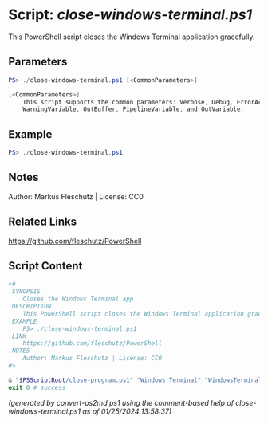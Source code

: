 Script: *close-windows-terminal.ps1*
========================

This PowerShell script closes the Windows Terminal application gracefully.

Parameters
----------
```powershell
PS> ./close-windows-terminal.ps1 [<CommonParameters>]

[<CommonParameters>]
    This script supports the common parameters: Verbose, Debug, ErrorAction, ErrorVariable, WarningAction, 
    WarningVariable, OutBuffer, PipelineVariable, and OutVariable.
```

Example
-------
```powershell
PS> ./close-windows-terminal.ps1

```

Notes
-----
Author: Markus Fleschutz | License: CC0

Related Links
-------------
https://github.com/fleschutz/PowerShell

Script Content
--------------
```powershell
<#
.SYNOPSIS
	Closes the Windows Terminal app
.DESCRIPTION
	This PowerShell script closes the Windows Terminal application gracefully.
.EXAMPLE
	PS> ./close-windows-terminal.ps1
.LINK
	https://github.com/fleschutz/PowerShell
.NOTES
	Author: Markus Fleschutz | License: CC0
#>

& "$PSScriptRoot/close-program.ps1" "Windows Terminal" "WindowsTerminal" "WindowsTerminal"
exit 0 # success
```

*(generated by convert-ps2md.ps1 using the comment-based help of close-windows-terminal.ps1 as of 01/25/2024 13:58:37)*
